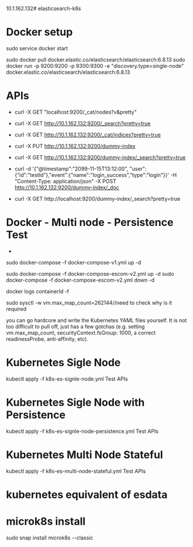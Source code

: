 10.1.162.132# elasticsearch-k8s


# Docker setup

sudo service docker start

sudo docker pull docker.elastic.co/elasticsearch/elasticsearch:6.8.13
sudo docker run -p 9200:9200 -p 9300:9300 -e "discovery.type=single-node" docker.elastic.co/elasticsearch/elasticsearch:6.8.13

# APIs

* curl -X GET "localhost:9200/_cat/nodes?v&pretty"
* curl -X GET http://10.1.162.132:9200/_search?pretty=true
* curl -X GET http://10.1.162.132:9200/_cat/indices?pretty=true
* curl -X PUT http://10.1.162.132:9200/dummy-index
* curl -X GET http://10.1.162.132:9200/dummy-index/_search?pretty=true

* curl -d '{"@timestamp":"2099-11-15T13:12:00", "user":{"id":"testId"},"event":{"name":"login_success","type":"login"}}' -H "Content-Type: application/json" -X POST http://10.1.162.132:9200/dummy-index/_doc

* curl -X GET http://localhost:9200/dummy-index/_search?pretty=true

# Docker - Multi node - Persistence Test

 * 

sudo docker-compose -f docker-compose-v1.yml up -d

sudo docker-compose -f docker-compose-escom-v2.yml up -d
sudo docker-compose -f docker-compose-escom-v2.yml down -d

docker logs containerId -f

sudo sysctl -w vm.max_map_count=262144//need to check why is it required

you can go hardcore and write the Kubernetes YAML files yourself. It is not too difficult to pull off, just has a few gotchas (e.g. setting vm.max_map_count, securityContext.fsGroup: 1000, a correct readinessProbe, anti-affinity, etc).

# Kubernetes Sigle Node 

kubectl apply -f k8s-es-signle-node.yml
Test APIs

# Kubernetes Sigle Node with Persistence

kubectl apply -f k8s-es-signle-node-persistence.yml
Test APIs

# Kubernetes Multi Node Stateful

kubectl apply -f k8s-es-multi-node-stateful.yml
Test APIs

# kubernetes equivalent of esdata

# microk8s install
sudo snap install microk8s --classic


